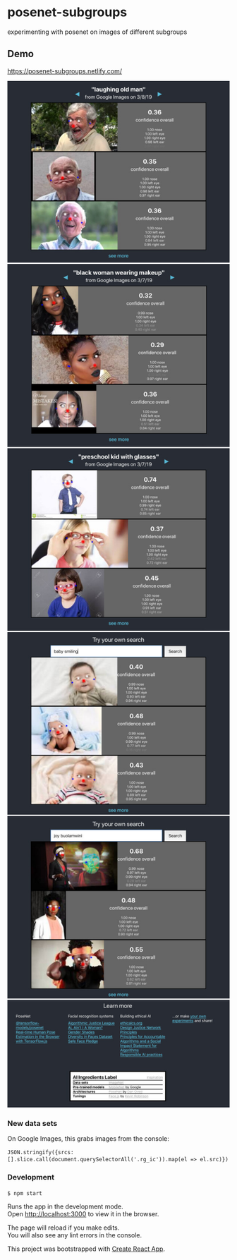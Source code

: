 # posenet-subgroups
experimenting with posenet on images of different subgroups


## Demo
https://posenet-subgroups.netlify.com/

![laughing old man](docs/21.jpg)
![black woman wearing makeup](docs/22.jpg)
![preschool kid with glasses](docs/23.jpg)
![baby smiling](docs/10.jpg)
![joy buolamwini](docs/11.jpg)
![learn more](docs/12.jpg)



### New data sets
On Google Images, this grabs images from the console:
```
JSON.stringify({srcs: [].slice.call(document.querySelectorAll('.rg_ic')).map(el => el.src)})
```

### Development
`$ npm start`

Runs the app in the development mode.<br>
Open [http://localhost:3000](http://localhost:3000) to view it in the browser.

The page will reload if you make edits.<br>
You will also see any lint errors in the console.

This project was bootstrapped with [Create React App](https://github.com/facebook/create-react-app).